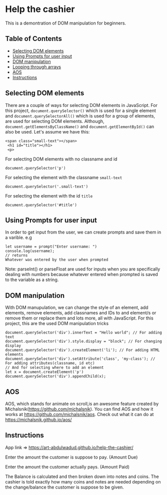 # Help the cashier

This is a demontration of DOM manipulation for beginners.

## Table of Contents
* [Selecting DOM elements](#Selecting-DOM-elements)
* [Using Prompts for user input](#Using-prompts-for-user-input)
* [DOM manipulation](#DOM-manipulation)
* [Looping through arrays](#Looping-through-arrays)
* [AOS](#AOS)
* [Instructions](#instructions)

## Selecting DOM elements
There are a couple of ways for selecting DOM elements in JavaScript. For this project, `document.querySelector()` which is used for a single element and `document.querySelectorAll()` which is used for a group of elements, are used for selecting DOM elements. Although, `document.getElementsByClassName()` and `document.getElementById()` can also be used.
Let's assume we have this:
```
<span class="small-text"></span>
 <h1 id="title"></h1>
 <p>
```
For selecting DOM elements with no classname and id
```
document.querySelector('p')
```
For selecting the element with the classname `small-text`
```
document.querySelector('.small-text')
```
For selecting the element with the id `title`
```
document.querySelector('#title')
```
## Using Prompts for user input
In order to get input from the user, we can create prompts and save them in a varible.
e.g
```
let username = prompt("Enter username: ")
console.log(username);
// returns
Whatever was entered by the user when prompted
```

Note: parseInt() or parseFloat are used for inputs when you are specifically dealing with numbers because whatever entered when prompted is saved to the variable as a string.
## DOM manipulation
With DOM manupulation, we can change the style of an element, add elements, remove elements, add classnames and IDs to and element/s or remove them or replace them and lots more, all with JavaScript.
For this project, this are the used DOM manipulation tricks
```
document.querySelector('div').innerText = "Hello world"; // For adding text
document.querySelector('div').style.display = "block"; // For changing display
document.querySelector('div').createElement('li'); // For adding HTML elements
document.querySelector('div').setAttribute('class', 'my-class'); // For adding attributes(classname, id etc)
// And for selecting where to add an element
let x = document.createElement('p')
document.querySelector('div').appendChild(x); 
```
## AOS
AOS, which stands for animate on scroll,is an awesome feature created by Michalsnik(https://github.com/michalsnik). You can find AOS and how it works at https://github.com/michalsnik/aos. Check out what it can do at https://michalsnik.github.io/aos/

## Instructions

App link => https://art-abdulwadud.github.io/help-the-cashier/

Enter the amount the customer is suppose to pay. (Amount Due)

Enter the amount the customer actually pays. (Amount Paid)

The Balance is calculated and then broken down into notes and coins. The cashier is told exactly how many coins and notes are needed depending on the change/balance the customer is suppose to be given.
